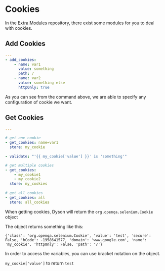 Cookies
=======

In the [Extra Modules](https://github.com/dynamictivity/dyson-modules-extras) 
repository, there exist some modules for you to deal with cookies.

## Add Cookies

```yaml
---
- add_cookies:
    - name: var1
      value: something
      path: /
    - name: var2
      value: something else
      httpOnly: true
```

As you can see from the command above, we are able to specify any configuration
of cookie we want.

## Get Cookies

```yaml
---

# get one cookie
- get_cookies: name=var1
  store: my_cookie
  
- validate: "'{{ my_cookie['value'] }}' is 'something'"

# get multiple cookies
- get_cookies:
    - my_cookie1
    - my_cookie2
  store: my_cookies
  
# get all cookies
- get_cookies: all
  store: all_cookies
```

When getting cookies, Dyson will return the `org.openqa.selenium.Cookie` object

The object returns something like this:

`{'class': 'org.openqa.selenium.Cookie', 'value': 'test', 'secure': False, 'hCode': -1958641577, 'domain': 'www.google.com', 'name': 'my_cookie', 'httpOnly': False, 'path': '/'}`

In order to access the variables, you can use bracket notation on the object.

`my_cookie['value']` to return `test`
